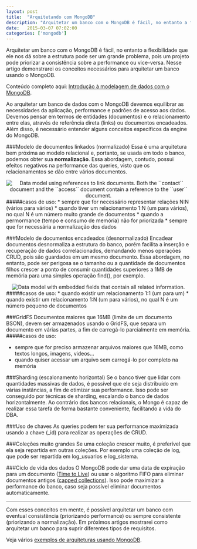 ```yaml
---
layout: post
title:  "Arquitetando com MongoDB"
description: "Arquitetar um banco com o MongoDB é fácil, no entanto a flexibilidade que ele nos dá sobre a estrutura pode ser um grande problema, pois um projeto pode priorizar a consistência sobre a performance ou vice-versa. Nesse artigo demonstrarei os conceitos necessários para arquitetar um banco usando o MongoDB."
date:   2015-03-07 07:02:00
categories: ['mongodb']
---
```


Arquitetar um banco com o MongoDB é fácil, no entanto a flexibilidade que ele nos dá sobre a estrutura pode ser um grande problema, pois um projeto pode priorizar a consistência sobre a performance ou vice-versa. Nesse artigo demonstrarei os conceitos necessários para arquitetar um banco usando o MongoDB.

Conteúdo completo aqui: [Introdução à modelagem de dados com o MongoDB](http://docs.mongodb.org/manual/core/data-modeling-introduction/).

Ao arquitetar um banco de dados com o MongoDB devemos equilibrar as necessidades da aplicação, performance e padrões de acesso aos dados. Devemos pensar em termos de entidades (documentos) e o relacionamento entre elas, através de referência direta (links) ou documentos encadeados. Além disso, é necessário entender alguns conceitos específicos da engine do MongoDB.

###Modelo de documentos linkados (normalizado)
Essa é uma arquitetura bem próxima ao modelo relacional e, portanto, se usada em todo o banco, podemos obter sua **normalização**. Essa abordagem, contudo, possui efeitos negativos na performance das queries, visto que os relacionamentos se dão entre vários documentos.
<center><img style="max-width:600px" alt="Data model using references to link documents. Both the ``contact`` document and the ``access`` document contain a reference to the ``user`` document." src="http://docs.mongodb.org/manual/_images/data-model-normalized.png"></center>
#####casos de uso:
* sempre que for necessário representar relações N:N (vários para vários)
* quando tiver um relacionamento 1:N (um para vários), no qual N é um número muito grande de documentos
* quando a permormance (tempo e consumo de memória) não for priorizada
* sempre que for necessária a normalização dos dados

###Modelo de documentos encadeados (desnormalizado)
Encadear documentos desnormaliza a estrutura do banco, porém facilita a inserção e recuperação de dados correlacionados, demandando menos operações CRUD, pois são guardados em um mesmo documento. Essa abordagem, no entanto, pode ser perigosa se o tamanho ou a quantidade de documentos filhos crescer a ponto de consumir quantidades superiores a 1MB de memória para uma simples operação find(), por exemplo.
<center><img style="max-width:600px" alt="Data model with embedded fields that contain all related information." src="http://docs.mongodb.org/manual/_images/data-model-denormalized.png"></center>
#####casos de uso:
* quando existir um relacionamento 1:1 (um para um)
* quando existir um relacionamento 1:N (um para vários), no qual N é um número pequeno de documentos

###GridFS
Documentos maiores que 16MB (limite de um documento BSON), devem ser armazenados usando o GridFS, que separa um documento em várias partes, a fim de carregá-lo parcialmente em memória.
#####casos de uso:
* sempre que for preciso armazenar arquivos maiores que 16MB, como textos longos, imagens, videos...
* quando quiser acessar um arquivo sem carregá-lo por completo na memória

###Sharding (escalonamento horizontal)
Se o banco tiver que lidar com quantidades massivas de dados, é possível que ele seja distribuído em várias instâncias, a fim de otimizar sua performance. Isso pode ser conseguido por técnicas de sharding, escalando o banco de dados horizontalmente. Ao contrário dos bancos relacionais, o Mongo é capaz de realizar essa tarefa de forma bastante conveniente, facilitando a vida do DBA.

###Uso de chaves
As queries podem ter sua performance maximizada usando a chave (_id) para realizar as operações de CRUD.

###Coleções muito grandes
Se uma coleção crescer muito, é preferível que ela seja repartida em outras  coleções. Por exemplo uma coleção de log, que pode ser repartida em log\_usuarios e log\_sistema.

###Ciclo de vida dos dados
O MongoDB pode dar uma data de expiração para um documento ([Time to Live](http://docs.mongodb.org/manual/tutorial/expire-data/)) ou usar o algoritmo FIFO para eliminar documentos antigos ([capped collections](http://docs.mongodb.org/manual/core/capped-collections/)). Isso pode maximizar a performance do banco, caso seja possível eliminar documentos automaticamente.

<hr/>
Com esses conceitos em mente, é possível arquitetar um banco com eventual consistência (priorizando performance) ou sempre consistente (priorizando a normalização). Em próximos artigos mostrarei como arquitetar um banco para suprir diferentes tipos de requisitos.

Veja vários [exemplos de arquiteturas usando MongoDB](http://docs.mongodb.org/manual/applications/data-models/). 
